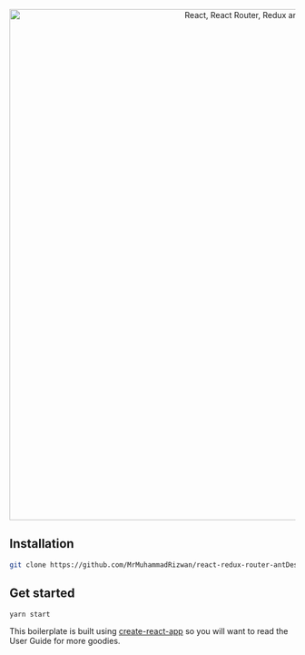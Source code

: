 <p align="center"><img src="https://i.imgur.com/PATsTx2.png" title="View tutorial" alt="React, React Router, Redux and Redux Thunk" width="900"></p>


## Installation

```bash
git clone https://github.com/MrMuhammadRizwan/react-redux-router-antDesign-bizCharts-starter-kit

```

## Get started

```bash
yarn start
```

This boilerplate is built using [create-react-app](https://github.com/facebook/create-react-app) so you will want to read the User Guide for more goodies.
